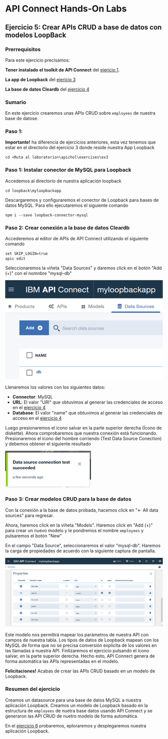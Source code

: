 # API Connect Hands-On Labs

## Ejercicio 5: Crear APIs CRUD a base de datos con modelos LoopBack

### Prerrequisitos

Para este ejercicio precisamos:

**Tener instalado el toolkit de API Connect** del [ejericio 1](../ex1).

**La app de Loopback** del [ejericio 3](../ex3)

**La base de datos Cleardb** del [ejercicio 4](../ex4)

### Sumario

En este ejercicio crearemos unas APIs CRUD sobre `employees` de nuestra base de datose.

### Paso 1: 

**Importante!** ha diferencia de ejercicios anteriores, esta vez tenemos que estar en el directorio del ejercicio 3 donde reside nuestra App Loopback

```
cd <Ruta al laboratorio>\apichol\exercises\ex3
```

### Paso 1: Instalar conector de MySQL para Loopback

Accedemos al directorio de nuestra aplicación loopback

```
cd loopback\myloopbackapp
```

Descargaremos y configuraremos el conector de Loopback para bases de datos MySQL. Para ello ejecutaremos el siguiente comando

```
npm i --save loopback-connector-mysql
```

### Paso 2: Crear conexión a la base de datos Cleardb

Accederemos al editor de APIs de API Connect utilizando el siguiente comando

```
set SKIP_LOGIN=true
apic edit
```

Seleccionaremos la viñeta "Data Sources" y daremos click en el botón "Add (+)" con el nomnbre "mysql-db"

![Add Data Source](../../images/ex5/APIC_NewDatasource.png)

Llenaremos los valores con los siguientes datos:

- **Connector**: MySQL
- **URL**: El valor "URI" que obtuvimos al generar las credenciales de acceso en el [ejercicio 4](../ex4)
- **Database**: El valor "name" que obtuvimos al generar las credenciales de acceso en el [ejercicio 4](../ex4)

Luego presionaremos el ícono salvar en la parte superior derecha (Ícono de diskette). Ahora comprobaremos que nuestra conexión está funcionando. Presionaremos el ícono del hombre corriendo (Test Data Source Conection) y debemos obtener el siguiente resultado

![Test Connection OK](../../images/ex5/APIC_TestConnectionOK.png)

### Paso 3: Crear modelos CRUD para la base de datos

Con la conexión a la base de datos probada, hacemos click en "<- All data sources" para regresar.

Ahora, haremos click en la viñeta "Models". Haremos click en "Add (+)" para crear un nuevo modelo y le pondremos el nombre `employees` y pulsaremos el botón "New"

En el campo "Data Source", seleccionaremos el valor "mysql-db". Haremos la carga de propiedades de acuerdo con la siguiente captura de pantalla.

![Model properties](../../images/ex5/APIC_ModelProperties.png)

Este modelo nos permitirá mapear los parámetros de nuestra API con campos de nuestra tabla. Los tipos de datos de Loopback mapean con los MySQL de forma que no se precisa conversión explícita de los valores en las llamadas a nuestra API. Finlizaremos el ejercicio pulsando el ícono salvar, en la parte superior derecha. Hecho esto, API Connect genera de forma automática las APIs representadas en el modelo.

**Felicitaciones!** Acabas de crear las APIs CRUD basado en un modelo de Loopback.


### Resumen del ejercicio

Creamos un datasource para una base de datos MySQL a nuestra aplicación Loopback. Creamos un modelo de Loopback basado en la estructura de `employees` de nuetra base datos usando API Connect y se generaron las API CRUD de nuetro modelo de forma automática.

En el [ejercicio 6](../ex6) probaremos, eploraremos y desplegaremos nuestra aplicación Loopback.
